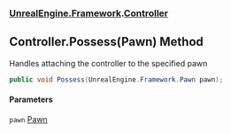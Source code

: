### [UnrealEngine.Framework](UnrealEngine_Framework.md 'UnrealEngine.Framework').[Controller](Controller.md 'UnrealEngine.Framework.Controller')
## Controller.Possess(Pawn) Method
Handles attaching the controller to the specified pawn  
```csharp
public void Possess(UnrealEngine.Framework.Pawn pawn);
```
#### Parameters
<a name='UnrealEngine_Framework_Controller_Possess(UnrealEngine_Framework_Pawn)_pawn'></a>
`pawn` [Pawn](Pawn.md 'UnrealEngine.Framework.Pawn')  
  
